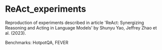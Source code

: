 # ReAct_experiments
Reproduction of experiments described in article 'ReAct: Synergizing Reasoning and Acting in Language Models' by Shunyu Yao, Jeffrey Zhao et al. (2023). 

Benchmarks: HotpotQA, FEVER

